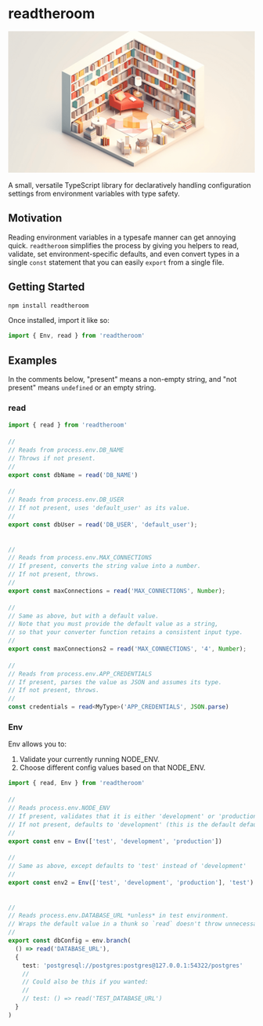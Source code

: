 # readtheroom

![banner](.github/readtheroom.png)

A small, versatile TypeScript library for declaratively handling configuration settings from environment variables with type safety.

## Motivation

Reading environment variables in a typesafe manner can get annoying quick. `readtheroom` simplifies the process by giving you helpers to read, validate, set environment-specific defaults, and even convert types in a single `const` statement that you can easily `export` from a single file.

## Getting Started

```shell
npm install readtheroom
```

Once installed, import it like so:

```typescript
import { Env, read } from 'readtheroom'
```

## Examples

In the comments below, "present" means a non-empty string, and "not present" means `undefined` or an empty string.

### read

```typescript
import { read } from 'readtheroom'

//
// Reads from process.env.DB_NAME
// Throws if not present.
//
export const dbName = read('DB_NAME')

//
// Reads from process.env.DB_USER
// If not present, uses 'default_user' as its value.
//
export const dbUser = read('DB_USER', 'default_user');


//
// Reads from process.env.MAX_CONNECTIONS
// If present, converts the string value into a number.
// If not present, throws.
//
export const maxConnections = read('MAX_CONNECTIONS', Number);

//
// Same as above, but with a default value.
// Note that you must provide the default value as a string,
// so that your converter function retains a consistent input type.
//
export const maxConnections2 = read('MAX_CONNECTIONS', '4', Number);

//
// Reads from process.env.APP_CREDENTIALS
// If present, parses the value as JSON and assumes its type.
// If not present, throws.
//
const credentials = read<MyType>('APP_CREDENTIALS', JSON.parse)
```

### Env

Env allows you to:

1. Validate your currently running NODE_ENV.
2. Choose different config values based on that NODE_ENV.

```typescript
import { read, Env } from 'readtheroom'

//
// Reads process.env.NODE_ENV
// If present, validates that it is either 'development' or 'production'
// If not present, defaults to 'development' (this is the default default)
//
export const env = Env(['test', 'development', 'production'])

//
// Same as above, except defaults to 'test' instead of 'development'
//
export const env2 = Env(['test', 'development', 'production'], 'test')


//
// Reads process.env.DATABASE_URL *unless* in test environment.
// Wraps the default value in a thunk so `read` doesn't throw unnecessarily.
//
export const dbConfig = env.branch(
  () => read('DATABASE_URL'),
  {
    test: 'postgresql://postgres:postgres@127.0.0.1:54322/postgres'
    //
    // Could also be this if you wanted:
    //
    // test: () => read('TEST_DATABASE_URL')
  }
)
```
